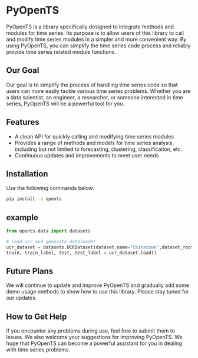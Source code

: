# PyOpenTS

PyOpenTS is a library specifically designed to integrate methods and modules for time series. Its purpose is to allow users of this library to call and modify time series modules in a simpler and more convenient way. By using PyOpenTS, you can simplify the time series code process and reliably provide time series related module functions.  

## Our Goal

Our goal is to simplify the process of handling time series code so that users can more easily tackle various time series problems. Whether you are a data scientist, an engineer, a researcher, or someone interested in time series, PyOpenTS will be a powerful tool for you.  

## Features

* A clean API for quickly calling and modifying time series modules
* Provides a range of methods and models for time series analysis, including but not limited to forecasting, clustering, classification, etc. 
* Continuous updates and improvements to meet user needs

## Installation

Use the following commands below:

```cmd
pip install -u opents
```

## example

```python
from opents.data import datasets

# load ucr and generate dataloader
ucr_dataset = datasets.UCRDataset(dataset_name="Chinatown",dataset_root_path='UCR')
train, train_label, test, test_label = ucr_dataset.load()
```

## Future Plans

We will continue to update and improve PyOpenTS and gradually add some demo usage methods to show how to use this library. Please stay tuned for our updates.

## How to Get Help

If you encounter any problems during use, feel free to submit them to Issues. We also welcome your suggestions for improving PyOpenTS. We hope that PyOpenTS can become a powerful assistant for you in dealing with time series problems.